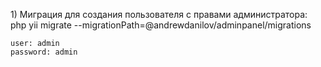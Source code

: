 <p>
    1) Миграция для создания пользователя с правами администратора: <br>
    php yii migrate --migrationPath=@andrewdanilov/adminpanel/migrations
    
    user: admin
    password: admin
</p>
